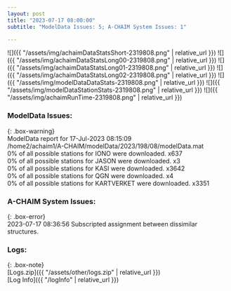 ```yaml
---
layout: post
title: "2023-07-17 08:00:00"
subtitle: "ModelData Issues: 5; A-CHAIM System Issues: 1"

---
```


![]({{ "/assets/img/achaimDataStatsShort-2319808.png" | relative_url }})
![]({{ "/assets/img/achaimDataStatsLong00-2319808.png" | relative_url }})
![]({{ "/assets/img/achaimDataStatsLong01-2319808.png" | relative_url }})
![]({{ "/assets/img/achaimDataStatsLong02-2319808.png" | relative_url }})
![]({{ "/assets/img/modelDataDataStats-2319808.png" | relative_url }})
![]({{ "/assets/img/modelDataStationStats-2319808.png" | relative_url }})
![]({{ "/assets/img/achaimRunTime-2319808.png" | relative_url }})


### ModelData Issues:  
  
{: .box-warning}  
 ModelData report for 17-Jul-2023 08:15:09   
 /home2/achaim1/A-CHAIM/modelData/2023/198/08/modelData.mat   
 0% of all possible stations for IONO were downloaded. x637   
 0% of all possible stations for JASON were downloaded. x3   
 0% of all possible stations for KASI were downloaded. x3642   
 0% of all possible stations for QGN were downloaded. x4   
 0% of all possible stations for KARTVERKET were downloaded. x3351   
  
### A-CHAIM System Issues:  
  
{: .box-error}  
2023-07-17 08:36:56 Subscripted assignment between dissimilar structures.  

### Logs:  
  
{: .box-note}  
[Logs.zip]({{ "/assets/other/logs.zip" | relative_url }})  
[Log Info]({{ "/logInfo" | relative_url }})  
